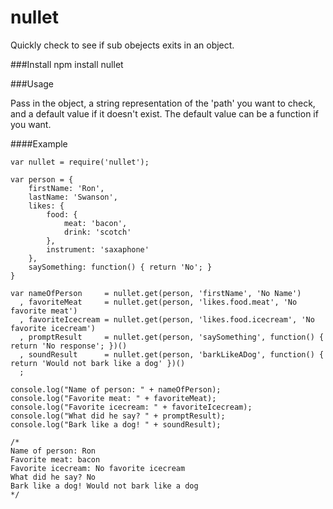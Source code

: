 nullet
======

Quickly check to see if sub obejects exits in an object.


###Install
    npm install nullet

###Usage

Pass in the object, a string representation of the 'path' you want to check, and a default value if it doesn't exist. 
The default value can be a function if you want.

####Example

    var nullet = require('nullet');
    
    var person = {
        firstName: 'Ron',
        lastName: 'Swanson',
        likes: {
            food: {
                meat: 'bacon',
                drink: 'scotch'
            },
            instrument: 'saxaphone'
        },
        saySomething: function() { return 'No'; }
    }
    
    var nameOfPerson     = nullet.get(person, 'firstName', 'No Name')
      , favoriteMeat     = nullet.get(person, 'likes.food.meat', 'No favorite meat')
      , favoriteIcecream = nullet.get(person, 'likes.food.icecream', 'No favorite icecream')
      , promptResult     = nullet.get(person, 'saySomething', function() { return 'No response'; })()
      , soundResult      = nullet.get(person, 'barkLikeADog', function() { return 'Would not bark like a dog' })()
      ;
     
    console.log("Name of person: " + nameOfPerson);
    console.log("Favorite meat: " + favoriteMeat);
    console.log("Favorite icecream: " + favoriteIcecream);
    console.log("What did he say? " + promptResult);
    console.log("Bark like a dog! " + soundResult);

    /*
    Name of person: Ron
    Favorite meat: bacon
    Favorite icecream: No favorite icecream
    What did he say? No
    Bark like a dog! Would not bark like a dog
    */ 
    